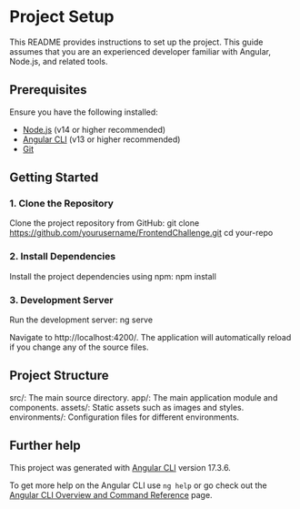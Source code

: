 # Project Setup

This README provides instructions to set up the project. This guide assumes that you are an experienced developer familiar with Angular, Node.js, and related tools.

## Prerequisites

Ensure you have the following installed:

- [Node.js](https://nodejs.org/) (v14 or higher recommended)
- [Angular CLI](https://angular.io/cli) (v13 or higher recommended)
- [Git](https://git-scm.com/)

## Getting Started

### 1. Clone the Repository

Clone the project repository from GitHub:
git clone https://github.com/yourusername/FrontendChallenge.git
cd your-repo

### 2. Install Dependencies

Install the project dependencies using npm:
npm install

### 3. Development Server

Run the development server:
ng serve


Navigate to http://localhost:4200/. The application will automatically reload if you change any of the source files.

## Project Structure
src/: The main source directory.
app/: The main application module and components.
assets/: Static assets such as images and styles.
environments/: Configuration files for different environments.

## Further help

This project was generated with [Angular CLI](https://github.com/angular/angular-cli) version 17.3.6.

To get more help on the Angular CLI use `ng help` or go check out the [Angular CLI Overview and Command Reference](https://angular.io/cli) page.



